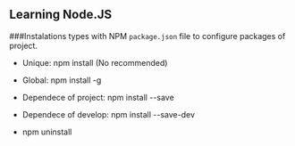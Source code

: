 ## Learning Node.JS

###Instalations types  with NPM
``package.json`` file to configure packages of project.

* Unique: npm install <package> (No recommended)
* Global: npm install -g <package>
* Dependece of project: npm install <package> --save
* Dependece of develop: npm install <package> --save-dev

* npm uninstall